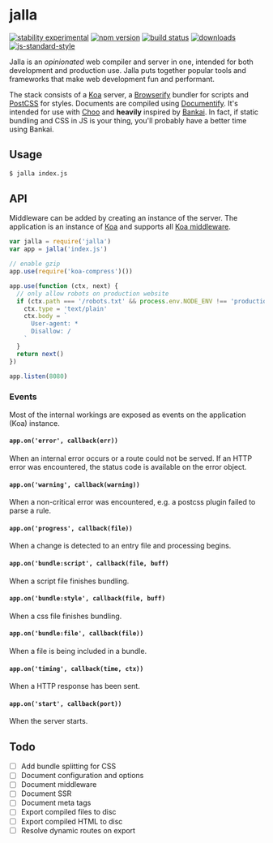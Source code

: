 # jalla
[![stability experimental][stability-badge]][stability-link]
[![npm version][version-badge]][npm-link]
[![build status][travis-badge]][travis-link]
[![downloads][downloads-badge]][npm-link]
[![js-standard-style][standard-badge]][standard-link]

Jalla is an *opinionated* web compiler and server in one, intended for both development and production use. Jalla puts together popular tools and frameworks that make web development fun and performant.

The stack consists of a [Koa][koa] server, a [Browserify][browserify] bundler for scripts and [PostCSS][postcss] for styles. Documents are compiled using [Documentify][documentify]. It's intended for use with [Choo][choo] and **heavily** inspired by [Bankai][bankai]. In fact, if static bundling and CSS in JS is your thing, you'll probably have a better time using Bankai.

## Usage
```bash
$ jalla index.js
```

## API
Middleware can be added by creating an instance of the server. The application is an instance of [Koa][koa] and supports all [Koa middleware][koa-middleware].

```javascript
var jalla = require('jalla')
var app = jalla('index.js')

// enable gzip
app.use(require('koa-compress')())

app.use(function (ctx, next) {
  // only allow robots on production website
  if (ctx.path === '/robots.txt' && process.env.NODE_ENV !== 'production') {
    ctx.type = 'text/plain'
    ctx.body = `
      User-agent: *
      Disallow: /
    `
  }
  return next()
})

app.listen(8080)
```

### Events
Most of the internal workings are exposed as events on the application (Koa) instance.

#### `app.on('error', callback(err))`
When an internal error occurs or a route could not be served. If an HTTP error was encountered, the status code is available on the error object.

#### `app.on('warning', callback(warning))`
When a non-critical error was encountered, e.g. a postcss plugin failed to parse a rule.

#### `app.on('progress', callback(file))`
When a change is detected to an entry file and processing begins.

#### `app.on('bundle:script', callback(file, buff)`
When a script file finishes bundling.

#### `app.on('bundle:style', callback(file, buff)`
When a css file finishes bundling.

#### `app.on('bundle:file', callback(file))`
When a file is being included in a bundle.

#### `app.on('timing', callback(time, ctx))`
When a HTTP response has been sent.

#### `app.on('start', callback(port))`
When the server starts.

## Todo
- [ ] Add bundle splitting for CSS
- [ ] Document configuration and options
- [ ] Document middleware
- [ ] Document SSR
- [ ] Document meta tags
- [ ] Export compiled files to disc
- [ ] Export compiled HTML to disc
- [ ] Resolve dynamic routes on export

[choo]: https://github.com/choojs/choo
[bankai]: https://github.com/choojs/bankai
[koa]: https://github.com/koajs/koa
[koa-middleware]: https://github.com/koajs/koa/wiki
[postcss]: https://github.com/postcss/postcss
[documentify]: https://github.com/stackhtml/documentify
[browserify]: https://github.com/substack/node-browserify
[split-require]: https://github.com/goto-bus-stop/split-require

[stability-badge]: https://img.shields.io/badge/stability-experimental-orange.svg?style=flat-square
[stability-link]: https://nodejs.org/api/documentation.html#documentation_stability_index
[version-badge]: https://img.shields.io/npm/v/jalla.svg?style=flat-square
[npm-link]: https://npmjs.org/package/jalla
[travis-badge]: https://img.shields.io/travis/jallajs/jalla/master.svg?style=flat-square
[travis-link]: https://travis-ci.org/jallajs/jalla
[downloads-badge]: http://img.shields.io/npm/dm/jalla.svg?style=flat-square
[standard-badge]: https://img.shields.io/badge/code%20style-standard-brightgreen.svg?style=flat-square
[standard-link]: https://github.com/feross/standard
